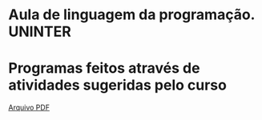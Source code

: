 # Aula de linguagem da programação. UNINTER
# Programas feitos através de atividades sugeridas pelo curso

<a href="https://github.com/arnaldorocha/AtividadeUNINTER/blob/main/trabalho%20de%20logica%20de%20programacao%20e%20algoritimos.pdf">Arquivo PDF</a>
